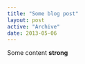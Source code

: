 ```yaml
---
title: "Some blog post"
layout: post
active: "Archive"
date: 2013-05-06
---
```

Some content **strong**
